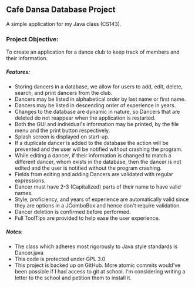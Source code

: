 ## Cafe Dansa Database Project

A simple application for my Java class (CS143).

### Project Objective:

To create an application for a dance club to keep track of members and
their information.

##### Features:

  - Storing dancers in a database, we allow for users to add, edit, delete,
    search, and print dancers from the club.
  - Dancers may be listed in alphabetical order by last name or first name.
  - Dancers may be listed in descending order of experience in years.
  - Changes to the database are dynamic in nature, so Dancers that are
    deleted do not reappear when the application is restarted.
  - Both the GUI and individual's information may be printed, by the file
    menu and the print button respectively.
  - Splash screen is displayed on start-up.
  - If a duplicate dancer is added to the database the action will be
    prevented and the user will be notified without crashing the program.
  - While editing a dancer, if their information is changed to match a
    different dancer, whom exists in the database, then the dancer is not
    edited and the user is notified without the program crashing.
  - Fields from editing and adding Dancers are validated with regular
    expressions.
  - Dancer must have 2-3 (Capitalized) parts of their name to have valid
    names.
  - Style, proficiency, and years of experience are automatically valid
    since they are options in a JComboBox and hence don't require
    validation.
  - Dancer deletion is confirmed before performed.
  - Full ToolTips are provided to help ease the user experience.

##### Notes:

  - The class which adheres most rigorously to Java style standards is
    Dancer.java
  - This code is protected under GPL 3.0
  - This project is backed up on GitHub. More atomic commits would've been
    possible if I had access to git at school. I'm considering writing a
    letter to the school and petition them to install it.
